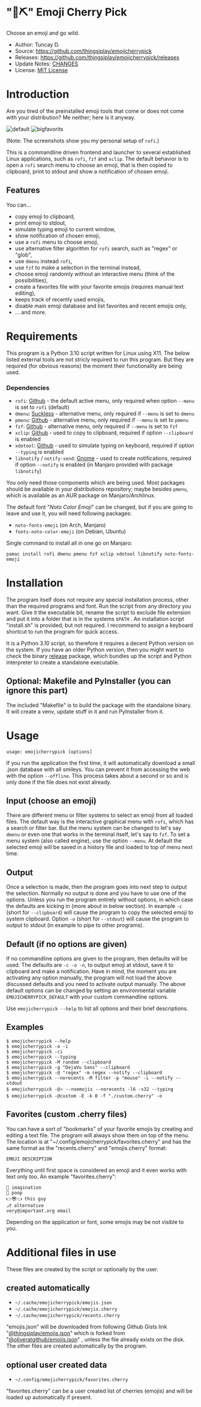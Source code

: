 # "🍒⛏️" Emoji Cherry Pick

Choose an emoji and go wild.

* Author: Tuncay D.
* Source: https://github.com/thingsiplay/emojicherrypick
* Releases: https://github.com/thingsiplay/emojicherrypick/releases
* Update Notes: [CHANGES](CHANGES.md)
* License: [MIT License](LICENSE)

# Introduction

Are you tired of the preinstalled emoji tools that come or does not come with
your distribution? Me neither; here is it anyway.

![default](default.webp) ![bigfavorits](bigfavorites.webp)

(Note: The screenshots show you my personal setup of `rofi`.)

This is a commandline driven frontend and launcher to several established Linux
applications, such as `rofi`, `fzf` and `xclip`. The default behavior is to open a
`rofi` search menu to choose an emoji, that is then copied to clipboard, print
to stdout and show a notification of chosen emoji.

## Features

You can...

* copy emoji to clipboard,
* print emoji to stdout,
* simulate typing emoji to current window,
* show notification of chosen emoji,
* use a `rofi` menu to choose emoji,
* use alternative filter algorithm for `rofi` search, such as "regex" or "glob",
* use `dmenu` instead `rofi`,
* use `fzf` to make a selection in the terminal instead,
* choose emoji randomly without an interactive menu (think of the
  possibilities),
* create a favorites file with your favorite emojis (requires manual text
  editing),
* keeps track of recently used emojis,
* disable main emoji database and list favorites and recent emojis only,
* ... and more.

# Requirements

This program is a Python 3.10 script written for Linux using X11. The below
listed external tools are not stricly required to run this program. But they
are required (for obvious reasons) the moment their functionality are being
used.

### Dependencies

* `rofi`: [Github](https://github.com/davatorium/rofi) - the default active
  menu, only required when option `--menu` is set to `rofi` (default)
* `dmenu`: [Suckless](https://tools.suckless.org/dmenu/) - alternative menu,
  only required if `--menu` is set to `dmenu`
* `pmenu`: [Github](https://github.com/sgtpep/pmenu) - alternative menu, only
  required if `--menu` is set to `pmenu`
* `fzf`: [Github](https://github.com/junegunn/fzf) - alternative menu, only
  required if `--menu` is set to `fzf`
* `xclip`: [Github](https://github.com/astrand/xclip) - used to copy to
  clipboard, required if option `--clipboard` is enabled 
* `xdotool`: [Github](https://github.com/jordansissel/xdotool) - used to
  simulate typing on keyboard, required if option `--typing` is enabled
* `libnotify` / `notify-send`:
  [Gnome](https://gitlab.gnome.org/GNOME/libnotify) - used to create
  notifications, required if option `--notify` is enabled (in Manjaro provided
  with package `libnotify`)

You only need those components which are being used. Most packages should be
available in your distributions repository; maybe besides `pmenu`, which is
available as an AUR package on Manjaro/Archlinux.

The default font "*Noto Color Emoji*" can be changed, but if you are going to
leave and use it, you will need following packages:

* `noto-fonts-emoji` (on Arch, Manjaro)
* `fonts-noto-color-emoji` (on Debian, Ubuntu)

Single command to install all in one go on Manjaro:

`pamac install rofi dmenu pmenu fzf xclip xdotool libnotify noto-fonts-emoji`

# Installation

The program itself does not require any special installation process, other
than the required programs and font. Run the script from any directory you
want. Give it the executable bit, rename the script to exclude file extension
and put it into a folder that is in the systems `$PATH` . An installation
script "install.sh" is provided, but not required. I recommend to assign a
keyboard shortcut to run the program for quick access.

It is a Python 3.10 script, so therefore it requires a decent Python version on
the system. If you have an older Python version, then you might want to check
the binary [release](https://github.com/thingsiplay/emojicherrypick/releases)
package, which bundles up the script and Python interpreter to create a
standalone executable.

## Optional: Makefile and PyInstaller (you can ignore this part)

The included "Makefile" is to build the package with the standalone binary. It
will create a venv, update stuff in it and run PyInstaller from it.

# Usage

```
usage: emojicherrypick [options]
```

If you run the application the first time, it will automatically download a
small .json database with all smileys. You can prevent it from accessing the
web with the option `--offline`. This process takes about a second or so and is
only done if the file does not exist already.

## Input (choose an emoji)

There are different menu or filter systems to select an emoji from all loaded
files. The default way is the interactive graphical menu with `rofi`, which has
a search or filter bar. But the menu system can be changed to let's say `dmenu`
or even one that works in the terminal itself, let's say to `fzf`. To set a
menu system (also called engine), use the option `--menu`. At default the
selected emoji will be saved in a history file and loaded to top of menu next
time.

## Output

Once a selection is made, then the program goes into next step to output the
selection. Normally no output is done and you have to use one of the options.
Unless you run the program entirely without options, in which case the defaults
are kicking in (more about in below section). In example `-c` (short for
`--clipboard`) will cause the program to copy the selected emoji to system
clipboard. Option `-o` (short for `--stdout`) will cause the program to output
to stdout (in example to pipe to other programs).

## Default (if no options are given)

If no commandline options are given to the program, then defaults will be used.
The defaults are `-c -o -n`, to output emoji at stdout, save it to clipboard
and make a notification. Have in mind, the moment you are activating any option
manually, the program will not load the above discussed defaults and you need
to activate output manually. The above default options can be changed by
setting an environmental variable `EMOJICHERRYPICK_DEFAULT` with your custom
commandline options.

Use `emojicherrypick --help` to list all options and their brief descriptions.

## Examples

```
$ emojicherrypick --help
$ emojicherrypick -o -i
$ emojicherrypick -ci
$ emojicherrypick --typing 
$ emojicherrypick -M random --clipboard
$ emojicherrypick -g "DejaVu Sans" --clipboard
$ emojicherrypick -@ "regex" -m regex --notify --clipboard 
$ emojicherrypick --norecents -M filter -p "mouse" -i --notify --stdout
$ emojicherrypick -@⭐ --noemojis --norecents -l6 -s32 --typing
$ emojicherrypick -@custom -E -k 0 -f "./custom.cherry" -o
```

## Favorites (custom .cherry files)

You can have a sort of "bookmarks" of your favorite emojis by creating and
editing a text file. The program will always show them on top of the menu. The
location is at "~/.config/emojicherrypick/favorites.cherry" and has the same
format as the "recents.cherry" and "emojis.cherry" format:

```
EMOJI DESCRIPTION
```

Everything until first space is considered an emoji and it even works with text
only too. An example "favorites.cherry":

```
🌈 imagination
💩 poop
👉😎👈 this guy
⎇ alternative
very@important.org email
```

Depending on the application or font, some emojis may be not visible to you.

# Additional files in use

These files are created by the script or optionally by the user.

## created automatically

* `~/.cache/emojicherrypick/emojis.json`
* `~/.cache/emojicherrypick/emojis.cherry`
* `~/.cache/emojicherrypick/recents.cherry`
 
"emojis.json" will be downloaded from following Github Gists link
"[@thingsiplay/emojis.json](https://gist.githubusercontent.com/thingsiplay/1f500459bc117cf0b63e1f5c11e03963/raw/d8e4b78cfe66862cf3809443c1dba017f37b61db/emojis.json)"
which is forked from
"[@oliveratgithub/emojis.json](https://gist.github.com/oliveratgithub/0bf11a9aff0d6da7b46f1490f86a71eb)"
, unless the file already exists on the disk. The other files are created
automatically by the program.

## optional user created data

* `~/.config/emojicherrypick/favorites.cherry`

"favorites.cherry" can be a user created list of cherries (emojis) and will be
loaded up automatically if present.

